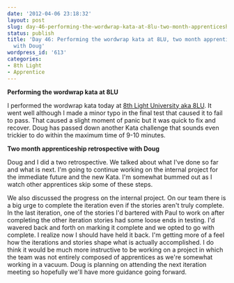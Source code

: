 ```yaml
---
date: '2012-04-06 23:18:32'
layout: post
slug: day-46-performing-the-wordwrap-kata-at-8lu-two-month-apprenticeship-retrospective-with-doug
status: publish
title: 'Day 46: Performing the wordwrap kata at 8LU, two month apprenticeship retrospective
  with Doug'
wordpress_id: '613'
categories:
- 8th Light
- Apprentice
---
```


**Performing the wordwrap kata at 8LU**

I performed the wordwrap kata today at [8th Light University aka 8LU](http://university.8thlight.com/). It went well although I made a minor typo in the final test that caused it to fail to pass. That caused a slight moment of panic but it was quick to fix and recover. Doug has passed down another Kata challenge that sounds even trickier to do within the maximum time of 9-10 minutes.

**Two month apprenticeship retrospective with Doug**

Doug and I did a two retrospective. We talked about what I've done so far and what is next. I'm going to continue working on the internal project for the immediate future and the new Kata. I'm somewhat bummed out as I watch other apprentices skip some of these steps.

We also discussed the progress on the internal project. On our team there is a big urge to complete the iteration even if the stories aren't truly complete. In the last iteration, one of the stories I'd bartered with Paul to work on after completing the other iteration stories had some loose ends in testing. I'd wavered back and forth on marking it complete and we opted to go with complete. I realize now I should have held it back. I'm getting more of a feel how the iterations and stories shape what is actually accomplished. I do think it would be much more instructive to be working on a project in which the team was not entirely composed of apprentices as we're somewhat working in a vacuum. Doug is planning on attending the next iteration meeting so hopefully we'll have more guidance going forward.

